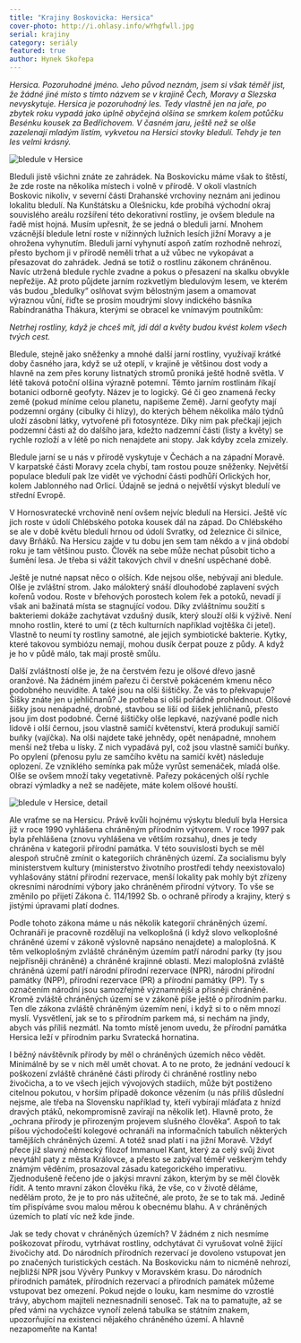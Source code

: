 ```yaml
---
title: "Krajiny Boskovicka: Hersica"
cover-photo: http://i.ohlasy.info/wYhgfwll.jpg
serial: krajiny
category: seriály
featured: true
author: Hynek Skořepa
---
```


*Hersica. Pozoruhodné jméno. Jeho původ neznám, jsem si však téměř jist, že žádné jiné místo s tímto názvem se v krajině Čech, Moravy a Slezska nevyskytuje. Hersica je pozoruhodný les. Tedy vlastně jen na jaře, po zbytek roku vypadá jako úplně obyčejná olšina se smrkem kolem potůčku Besénku kousek za Bedřichovem. V časném jaru, ještě než se olše zazelenají mladým listím, vykvetou na Hersici stovky bledulí. Tehdy je ten les velmi krásný.*

<img src="http://i.ohlasy.info/wYhgfwl.jpg" alt="bledule v Hersice" class="img-responsive">

Bleduli jistě všichni znáte ze zahrádek. Na Boskovicku máme však to štěstí, že zde roste na několika místech i volně v přírodě. V okolí vlastních Boskovic nikoliv, v severní části Drahanské vrchoviny neznám ani jedinou lokalitu bledulí. Na Kunštátsku a Olešnicku, kde probíhá východní okraj souvislého areálu rozšíření této dekorativní rostliny, je ovšem bledule na řadě míst hojná. Musím upřesnit, že se jedná o bleduli jarní. Mnohem vzácnější bledule letní roste v nížinných lužních lesích jižní Moravy a je ohrožena vyhynutím. Bleduli jarní vyhynutí aspoň zatím rozhodně nehrozí, přesto bychom ji v přírodě neměli trhat a už vůbec ne vykopávat a přesazovat do zahrádek. Jedná se totiž o rostlinu zákonem chráněnou. Navíc utržená bledule rychle zvadne a pokus o přesazení na skalku obvykle nepřežije. Až proto půjdete jarním rozkvetlým bledulovým lesem, ve kterém vás budou „bledulky“ oslňovat svým bělostným jasem a omamovat výraznou vůní, řiďte se prosím moudrými slovy indického básníka Rabíndranátha Thákura, kterými se obracel ke vnímavým poutníkům:

*Netrhej rostliny, když je chceš mít, jdi dál a květy budou kvést kolem všech tvých cest.*

Bledule, stejně jako sněženky a mnohé další jarní rostliny, využívají krátké doby časného jara, když se už oteplí, v krajině je většinou dost vody a hlavně na zem přes koruny listnatých stromů proniká ještě hodně světla. V létě taková potoční olšina výrazně potemní. Těmto jarním rostlinám říkají botanici odborně geofyty. Název je to logický. Gé či geo znamená řecky země (pokud míníme celou planetu, napíšeme Země). Jarní geofyty mají podzemní orgány (cibulky či hlízy), do kterých během několika málo týdnů uloží zásobní látky, vytvořené při fotosyntéze. Díky nim pak přečkají jejich podzemní části až do dalšího jara, kdežto nadzemní části (listy a květy) se rychle rozloží a v létě po nich nenajdete ani stopy. Jak kdyby zcela zmizely.

Bledule jarní se u nás v přírodě vyskytuje v Čechách a na západní Moravě. V karpatské části Moravy zcela chybí, tam rostou pouze sněženky. Největší populace bledulí pak lze vidět ve východní části podhůří Orlických hor, kolem Jablonného nad Orlicí. Údajně se jedná o největší výskyt bledulí ve střední Evropě.

V Hornosvratecké vrchovině není ovšem nejvíc bledulí na Hersici. Ještě víc jich roste v údolí Chlébského potoka kousek dál na západ. Do Chlébského se ale v době květu bledulí hrnou od údolí Svratky, od železnice či silnice, davy Brňáků. Na Hersicu zajde v tu dobu jen sem tam někdo a v jiná období roku je tam většinou pusto. Člověk na sebe může nechat působit ticho a šumění lesa. Je třeba si vážit takových chvil v dnešní uspěchané době.

Ještě je nutné napsat něco o olších. Kde nejsou olše, nebývají ani bledule. Olše je zvláštní strom. Jako málokterý snáší dlouhodobé zaplavení svých kořenů vodou. Roste v břehových porostech kolem řek a potoků, nevadí jí však ani bažinatá místa se stagnující vodou. Díky zvláštnímu soužití s bakteriemi dokáže zachytávat vzdušný dusík, který slouží olši k výživě. Není mnoho rostlin, které to umí (z těch kulturních například vojtěška či jetel). Vlastně to neumí ty rostliny samotné, ale jejich symbiotické bakterie. Kytky, které takovou symbiózu nemají, mohou dusík čerpat pouze z půdy. A když je ho v půdě málo, tak mají prostě smůlu.

Další zvláštností olše je, že na čerstvém řezu je olšové dřevo jasně oranžové. Na žádném jiném pařezu či čerstvě pokáceném kmenu něco podobného neuvidíte. A také jsou na olši šištičky. Že vás to překvapuje? Šišky znáte jen u jehličnanů? Je potřeba si olši pořádně prohlédnout. Olšové šišky jsou nenápadné, drobné, stavbou se liší od šišek jehličnanů, přesto jsou jim dost podobné. Černé šištičky olše lepkavé, nazývané podle nich lidově i olší černou, jsou vlastně samičí květenství, která produkují samičí buňky (vajíčka). Na olši najdete také jehnědy, opět nenápadné, mnohem menší než třeba u lísky. Z nich vypadává pyl, což jsou vlastně samičí buňky. Po opylení (přenosu pylu ze samčího květu na samičí květ) následuje oplození. Ze vzniklého semínka pak může vyrůst semenáček, mladá olše. Olše se ovšem množí taky vegetativně. Pařezy pokácených olší rychle obrazí výmladky a než se nadějete, máte kolem olšové houští.

<img src="http://i.ohlasy.info/ahSz26A.jpg" alt="bledule v Hersice, detail" class="img-responsive">

Ale vraťme se na Hersicu. Právě kvůli hojnému výskytu bledulí byla Hersica již v roce 1990 vyhlášena chráněným přírodním výtvorem. V roce 1997 pak byla přehlášena (znovu vyhlášena ve větším rozsahu), dnes je tedy chráněna v kategorii přírodní památka. V této souvislosti bych se měl alespoň stručně zmínit o kategoriích chráněných území. Za socialismu byly ministerstvem kultury (ministerstvo životního prostředí tehdy neexistovalo) vyhlašovány státní přírodní rezervace, menší lokality pak mohly být zřízeny okresními národními výbory jako chráněném přírodní výtvory. To vše se změnilo po přijetí Zákona č. 114/1992 Sb. o ochraně přírody a krajiny, který s jistými úpravami platí dodnes.

Podle tohoto zákona máme u nás několik kategorií chráněných území. Ochranáři je pracovně rozdělují na velkoplošná (i když slovo velkoplošné chráněné území v zákoně výslovně napsáno nenajdete) a maloplošná. K těm velkoplošným zvláště chráněným územím patří národní parky (ty jsou nejpřísněji chráněné) a chráněné krajinné oblasti. Mezi maloplošná zvláště chráněná území patří národní přírodní rezervace (NPR), národní přírodní památky (NPP), přírodní rezervace (PR) a přírodní památky (PP). Ty s označením národní jsou samozřejmě významnější a přísněji chráněné. Kromě zvláště chráněných území se v zákoně píše ještě o přírodním parku. Ten dle zákona zvláště chráněným územím není, i když si to o něm mnozí myslí. Vysvětlení, jak se to s přírodním parkem má, si nechám na jindy, abych vás příliš nezmátl. Na tomto místě jenom uvedu, že přírodní památka Hersica leží v přírodním parku Svratecká hornatina.

I běžný návštěvník přírody by měl o chráněných územích něco vědět. Minimálně by se v nich měl umět chovat. A to ne proto, že jednání vedoucí k poškození zvláště chráněné části přírody či chráněné rostliny nebo živočicha, a to ve všech jejich vývojových stadiích, může být postiženo citelnou pokutou, v horším případě dokonce vězením (u nás příliš důslední nejsme, ale třeba na Slovensku například ty, kteří vybírají mláďata z hnízd dravých ptáků, nekompromisně zavírají na několik let). Hlavně proto, že „ochrana přírody je přirozeným projevem slušného člověka“. Aspoň to tak píšou východočeští kolegové ochranáři na informačních tabulích některých tamějších chráněných území. A totéž snad platí i na jižní Moravě. Vždyť přece již slavný německý filozof Immanuel Kant, který za celý svůj život nevytáhl paty z města Královce, a přesto se zabýval téměř veškerým tehdy známým věděním, prosazoval zásadu kategorického imperativu. Zjednodušeně řečeno jde o jakýsi mravní zákon, kterým by se měl člověk řídit. A tento mravní zákon člověku říká, že vše, co v životě děláme, nedělám proto, že je to pro nás užitečné, ale proto, že se to tak má. Jedině tím přispíváme svou malou měrou k obecnému blahu. A v chráněných územích to platí víc než kde jinde.

Jak se tedy chovat v chráněných územích? V žádném z nich nesmíme poškozovat přírodu, vytrhávat rostliny, odchytávat či vyrušovat volně žijící živočichy atd. Do národních přírodních rezervací je dovoleno vstupovat jen po značených turistických cestách. Na Boskovicku nám to nicméně nehrozí, nejbližší NPR jsou Vývěry Punkvy v Moravském krasu. Do národních přírodních památek, přírodních rezervací a přírodních památek můžeme vstupovat bez omezení. Pokud nejde o louku, kam nesmíme do vzrostlé trávy, abychom majiteli neznesnadnili senoseč. Tak na to pamatujte, až se před vámi na vycházce vynoří zelená tabulka se státním znakem, upozorňující na existenci nějakého chráněného území. A hlavně nezapomeňte na Kanta!